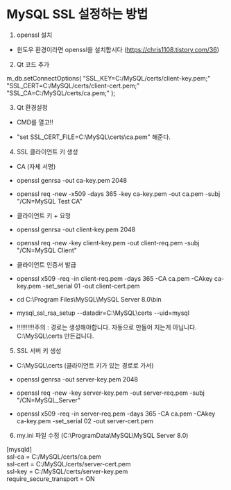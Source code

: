 # MySQL SSL 설정하는 방법

1. openssl 설치 

- 윈도우 환경이라면 openssl을 설치합시다 (https://chris1108.tistory.com/36) 

2. Qt 코드 추가 

m_db.setConnectOptions(
    "SSL_KEY=C:/MySQL/certs/client-key.pem;"
    "SSL_CERT=C:/MySQL/certs/client-cert.pem;"
    "SSL_CA=C:/MySQL/certs/ca.pem;"
);

3. Qt 환경설정

- CMD를 열고!!

- "set SSL_CERT_FILE=C:\MySQL\certs\ca.pem" 해준다.

4. SSL 클라이언트 키 생성

-  CA (자체 서명)
- openssl genrsa -out ca-key.pem 2048
- openssl req -new -x509 -days 365 -key ca-key.pem -out ca.pem -subj "/CN=MySQL Test CA"

-  클라이언트 키 + 요청
- openssl genrsa -out client-key.pem 2048
- openssl req -new -key client-key.pem -out client-req.pem -subj "/CN=MySQL Client"

-  클라이언트 인증서 발급
- openssl x509 -req -in client-req.pem -days 365 -CA ca.pem -CAkey ca-key.pem -set_serial 01 -out client-cert.pem

- cd C:\Program Files\MySQL\MySQL Server 8.0\bin
- mysql_ssl_rsa_setup --datadir=C:\MySQL\certs --uid=mysql

- !!!!!!!!!!주의 : 경로는 생성해야합니다. 자동으로 만들어 지는게 아닙니다. C:\MySQL\certs 만든겁니다.

5. SSL 서버 키 생성

- C:\MySQL\certs (클라이언트 키가 있는 경로로 가서)

- openssl genrsa -out server-key.pem 2048
- openssl req -new -key server-key.pem -out server-req.pem -subj "/CN=MySQL_Server"
- openssl x509 -req -in server-req.pem -days 365 -CA ca.pem -CAkey ca-key.pem -set_serial 02 -out server-cert.pem

6. my.ini 파일 수정 (C:\ProgramData\MySQL\MySQL Server 8.0)  
  
[mysqld]  
ssl-ca = C:/MySQL/certs/ca.pem  
ssl-cert = C:/MySQL/certs/server-cert.pem  
ssl-key = C:/MySQL/certs/server-key.pem  
require_secure_transport = ON  




